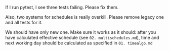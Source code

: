 If I run pytest, I see three tests failing. Please fix them.

Also, two systems for schedules is really overkill. Please remove legacy one and all tests for it.

We should have only new one. Make sure it works as it should: after you have calculated effective schedule (see `02. multischedules.md`), time and next working day should be calculated as specified in `01. timealgo.md`
